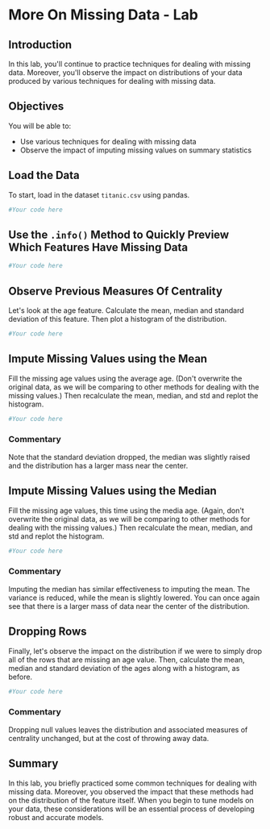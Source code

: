 
# More On Missing Data - Lab

## Introduction

In this lab, you'll continue to practice techniques for dealing with missing data. Moreover, you'll observe the impact on distributions of your data produced by various techniques for dealing with missing data.

## Objectives

You will be able to:

* Use various techniques for dealing with missing data
* Observe the impact of imputing missing values on summary statistics

## Load the Data

To start, load in the dataset `titanic.csv` using pandas.


```python
#Your code here
```

## Use the `.info()` Method to Quickly Preview Which Features Have Missing Data


```python
#Your code here
```

## Observe Previous Measures Of Centrality

Let's look at the age feature. Calculate the mean, median and standard deviation of this feature. Then plot a histogram of the distribution.


```python
#Your code here
```

## Impute Missing Values using the Mean 

Fill the missing age values using the average age. (Don't overwrite the original data, as we will be comparing to other methods for dealing with the missing values.) Then recalculate the mean, median, and std and replot the histogram.


```python
#Your code here
```

### Commentary

Note that the standard deviation dropped, the median was slightly raised and the distribution has a larger mass near the center.

## Impute Missing Values using the Median 

Fill the missing age values, this time using the media age. (Again, don't overwrite the original data, as we will be comparing to other methods for dealing with the missing values.) Then recalculate the mean, median, and std and replot the histogram.


```python
#Your code here
```

### Commentary

Imputing the median has similar effectiveness to imputing the mean. The variance is reduced, while the mean is slightly lowered. You can once again see that there is a larger mass of data near the center of the distribution.

## Dropping Rows

Finally, let's observe the impact on the distribution if we were to simply drop all of the rows that are missing an age value. Then, calculate the mean, median and standard deviation of the ages along with a histogram, as before.


```python
#Your code here
```

### Commentary

Dropping null values leaves the distribution and associated measures of centrality unchanged, but at the cost of throwing away data.

## Summary

In this lab, you briefly practiced some common techniques for dealing with missing data. Moreover, you observed the impact that these methods had on the distribution of the feature itself. When you begin to tune models on your data, these considerations will be an essential process of developing robust and accurate models.
